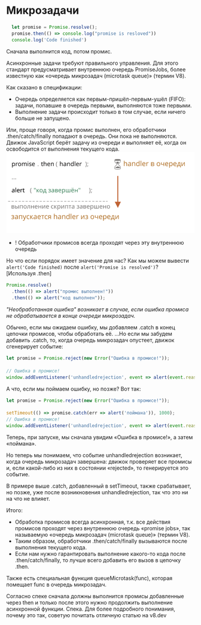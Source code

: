 # Микрозадачи

```js
  let promise = Promise.resolve();
  promise.then(() => console.log("promise is resloved"))
  console.log('Code finished')
```
Сначала выполнится код, потом промис.

Асинхронные задачи требуют правильного управления. Для этого стандарт предусматривает внутреннюю очередь PromiseJobs, более известную как «очередь микрозадач (microtask queue)» (термин V8).

Как сказано в спецификации:
- Очередь определяется как первым-пришёл-первым-ушёл (FIFO): задачи, попавшие в очередь первыми, выполняются тоже первыми.
- Выполнение задачи происходит только в том случае, если ничего больше не запущено.

Или, проще говоря, когда промис выполнен, его обработчики .then/catch/finally попадают в очередь. Они пока не выполняются. Движок JavaScript берёт задачу из очереди и выполняет её, когда он освободится от выполнения текущего кода.
![](../../../_img/promiseQueue.svg)

- ! Обработчики промисов всегда проходят через эту внутреннюю очередь

Но что если порядок имеет значение для нас? Как мы можем вывести `alert('Code finished)` после `alert('Promise is resolved')`?\
[Используя .then]
```js
Promise.resolve()
  .then(() => alert("промис выполнен!"))
  .then(() => alert("код выполнен"));
```
*"Необработанная ошибка" возникает в случае, если ошибка промиса не обрабатывается в конце очереди микрозадач.*

Обычно, если мы ожидаем ошибку, мы добавляем .catch в конец цепочки промисов, чтобы обработать её.
…Но если мы забудем добавить .catch, то, когда очередь микрозадач опустеет, движок сгенерирует событие:
```js
let promise = Promise.reject(new Error("Ошибка в промисе!"));

// Ошибка в промисе!
window.addEventListener('unhandledrejection', event => alert(event.reason));
```
А что, если мы поймаем ошибку, но позже? Вот так:
```js
let promise = Promise.reject(new Error("Ошибка в промисе!"));

setTimeout(() => promise.catch(err => alert('поймана')), 1000);
// Ошибка в промисе!
window.addEventListener('unhandledrejection', event => alert(event.reason));
```
Теперь, при запуске, мы сначала увидим «Ошибка в промисе!», а затем «поймана».

Но теперь мы понимаем, что событие unhandledrejection возникает, когда очередь микрозадач завершена: движок проверяет все промисы и, если какой-либо из них в состоянии «rejected», то генерируется это событие.

В примере выше .catch, добавленный в setTimeout, также срабатывает, но позже, уже после возникновения unhandledrejection, так что это ни на что не влияет.

Итого:
- Обработка промисов всегда асинхронная, т.к. все действия промисов проходят через внутреннюю очередь «promise jobs», так называемую «очередь микрозадач (microtask queue)» (термин V8).
- Таким образом, обработчики .then/catch/finally вызываются после выполнения текущего кода.
- Если нам нужно гарантировать выполнение какого-то кода после .then/catch/finally, то лучше всего добавить его вызов в цепочку .then.

Также есть специальная функция queueMicrotask(func), которая помещает func в очередь микрозадач.

Согласно спеке сначала должны выполнится промисы добавленные через then и только после этого нужно продолжить
выполнение асинхронной функции. Спека. Для более подробного понимания, почему это так, советую почитать отличную статью на v8.dev
```js
```

```js
```

```js
```

```js
```